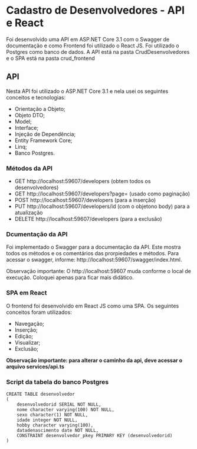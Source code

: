 # Cadastro de Desenvolvedores - API e React

Foi desenvolvido uma API em ASP.NET Core 3.1 com o Swagger de documentação e como Frontend foi utilizado o React JS.
Foi utilizado o Postgres como banco de dados.
A API está na pasta CrudDesenvolvedores e o SPA está na pasta crud_frontend

## API

Nesta API foi utilizado o ASP.NET Core 3.1 e nela usei os seguintes conceitos e tecnologias:

- Orientação a Objeto;
- Objeto DTO;
- Model;
- Interface;
- Injeção de Dependência;
- Entity Framework Core;
- Linq;
- Banco Postgres.

### Métodos da API

- GET http://localhost:59607/developers (obtem todos os desenvolvedores)
- GET http://localhost:59607/developers?page= (usado como paginação)
- POST http://localhost:59607/developers (para a inserção)
- PUT http://localhost:59607/developers/id (com o objetono body) para a atualização
- DELETE http://localhost:59607/developers (para a exclusão)

### Dcumentação da API

Foi implementado o Swagger para a documentação da API. Este mostra todos os métodos e os comentários das prorpiedades e métodos.
Para acessar o swagger, informe: http://localhost:59607/swagger/index.html.

Observação importante: O http://localhost:59607 muda conforme o local de execução. Coloquei apenas para ficar mais didático.

### SPA em React

O frontend foi desenvolvido em React JS como uma SPA.
Os seguintes conceitos foram utilizados:

- Navegação;
- Inserção;
- Edição;
- Visualizar;
- Exclusão;

**Observação importante: para alterar o caminho da api, deve acessar o arquivo services/api.ts**

### Script da tabela do banco Postgres

```
CREATE TABLE desenvolvedor
(
    desenvolvedorid SERIAL NOT NULL,
    nome character varying(100) NOT NULL,
    sexo character(1) NOT NULL,
    idade integer NOT NULL,
    hobby character varying(100),
    datadenascimento date NOT NULL,
    CONSTRAINT desenvolvedor_pkey PRIMARY KEY (desenvolvedorid)
)
```


